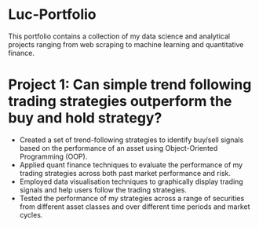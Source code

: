 # Luc-Portfolio
This portfolio contains a collection of my data science and analytical projects ranging from web scraping to machine learning and quantitative finance.

# Project 1: Can simple trend following trading strategies outperform the buy and hold strategy?
* Created a set of trend-following strategies to identify buy/sell signals based on the performance of an asset using Object-Oriented Programming (OOP).
* Applied quant finance techniques to evaluate the performance of my trading strategies across both past market performance and risk.
* Employed data visualisation techniques to graphically display trading signals and help users follow the trading strategies.
* Tested the performance of my strategies across a range of securities from different asset classes and over different time periods and market cycles.




